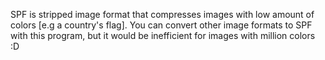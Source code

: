 SPF is stripped image format that compresses images with low amount of colors [e.g a country's flag].
You can convert other image formats to SPF with this program, but it would be inefficient for images with million colors :D
